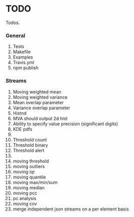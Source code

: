 TODO
====

Todos.

### General

1. 	Tests
2. 	Makefile
3. 	Examples
4. 	Travis.yml
5. 	npm publish


### Streams

1. 	Moving weighted mean
2. 	Moving weighted variance
3. 	Mean overlap parameter
4. 	Variance overlap parameter
5. 	Histnd
6. 	MVA should output 2d hist
7. 	Ability to specify value precision (significant digits)
8. 	KDE pdfs
9. 	
10. Threshold count
11. Threshold binary
12. Threshold alert
13. 
14. moving threshold
15. moving outliers
16. moving iqr
17. moving quantile
18. moving max/min/sum
19. moving median
20. moving pcc
21. pc analysis
22. moving cov
23. merge independent json streams on a per element basis
